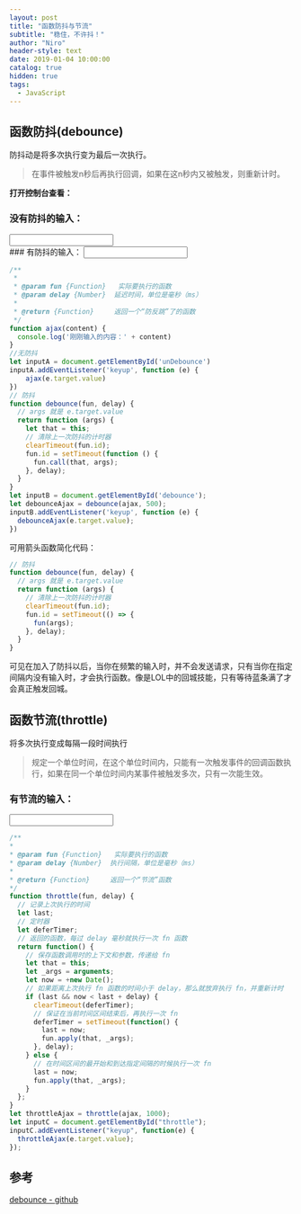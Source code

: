 ```yaml
---
layout: post
title: "函数防抖与节流"
subtitle: "稳住，不许抖！"
author: "Niro"
header-style: text
date: 2019-01-04 10:00:00
catalog: true
hidden: true
tags:
  - JavaScript
---
```


## 函数防抖(debounce)
防抖动是将多次执行变为最后一次执行。
> 在事件被触发n秒后再执行回调，如果在这n秒内又被触发，则重新计时。

**打开控制台查看：**
### 没有防抖的输入：
<input id="unDebounce" type="text" />
<br>
### 有防抖的输入：
<input id="debounce" type="text" />

<script>
function ajax(content) {
  console.log('刚刚输入的内容：' + content)
}
//无防抖
let inputa = document.getElementById('unDebounce')
inputa.addEventListener('keyup', function (e) {
    ajax(e.target.value)
})
// 防抖
function debounce(fun, delay) {
  // args 就是 e.target.value
    return function (args) {
        let that = this;
        // 清除上一次防抖的计时器
        clearTimeout(fun.id);
        // fun.id = setTimeout(function () {
        fun.id = setTimeout(() => {
          // fun.call(that, args);
          fun(args);
        }, delay);
    }
}
let inputb = document.getElementById('debounce');
let debounceAjax = debounce(ajax, 500);
inputb.addEventListener('keyup', function (e) {
  debounceAjax(e.target.value);
})
</script>

```js
/**
 *
 * @param fun {Function}   实际要执行的函数
 * @param delay {Number}  延迟时间，单位是毫秒（ms）
 *
 * @return {Function}     返回一个“防反跳”了的函数
 */
function ajax(content) {
  console.log('刚刚输入的内容：' + content)
}
//无防抖
let inputA = document.getElementById('unDebounce')
inputA.addEventListener('keyup', function (e) {
    ajax(e.target.value)
})
// 防抖
function debounce(fun, delay) {
  // args 就是 e.target.value
  return function (args) {
    let that = this;
    // 清除上一次防抖的计时器
    clearTimeout(fun.id);
    fun.id = setTimeout(function () {
      fun.call(that, args);
    }, delay);
  }
}
let inputB = document.getElementById('debounce');
let debounceAjax = debounce(ajax, 500);
inputB.addEventListener('keyup', function (e) {
  debounceAjax(e.target.value);
})
```
可用箭头函数简化代码：
```js
// 防抖
function debounce(fun, delay) {
  // args 就是 e.target.value
  return function (args) {
    // 清除上一次防抖的计时器
    clearTimeout(fun.id);
    fun.id = setTimeout(() => {
      fun(args);
    }, delay);
  }
}
```

可见在加入了防抖以后，当你在频繁的输入时，并不会发送请求，只有当你在指定间隔内没有输入时，才会执行函数。像是LOL中的回城技能，只有等待蓝条满了才会真正触发回城。

## 函数节流(throttle)
将多次执行变成每隔一段时间执行
> 规定一个单位时间，在这个单位时间内，只能有一次触发事件的回调函数执行，如果在同一个单位时间内某事件被触发多次，只有一次能生效。

### 有节流的输入：
<input id="throttle" type="text" />

<script>
function ajax(content) {
  console.log('刚刚输入的内容：' + content)
}
function throttle(fun, delay) {
  let last;
  let deferTimer;
  return function() {
    let that = this;
    let _args = arguments;
    let now = +new Date();
    if (last && now < last + delay) {
      clearTimeout(deferTimer);
      deferTimer = setTimeout(function() {
        last = now;
        fun.apply(that, _args);
      }, delay);
    } else {
      last = now;
      fun.apply(that, _args);
    }
  };
}
let throttleAjax = throttle(ajax, 3000);
let inputC = document.getElementById("throttle");
inputC.addEventListener("keyup", function(e) {
  throttleAjax(e.target.value);
});
</script>

```js
/**
*
* @param fun {Function}   实际要执行的函数
* @param delay {Number}  执行间隔，单位是毫秒（ms）
*
* @return {Function}     返回一个“节流”函数
*/
function throttle(fun, delay) {
  // 记录上次执行的时间
  let last;
  // 定时器
  let deferTimer;
  // 返回的函数，每过 delay 毫秒就执行一次 fn 函数
  return function() {
    // 保存函数调用时的上下文和参数，传递给 fn
    let that = this;
    let _args = arguments;
    let now = +new Date();
    // 如果距离上次执行 fn 函数的时间小于 delay，那么就放弃执行 fn，并重新计时
    if (last && now < last + delay) {
      clearTimeout(deferTimer);
      // 保证在当前时间区间结束后，再执行一次 fn
      deferTimer = setTimeout(function() {
        last = now;
        fun.apply(that, _args);
      }, delay);
    } else {
      // 在时间区间的最开始和到达指定间隔的时候执行一次 fn
      last = now;
      fun.apply(that, _args);
    }
  };
}
let throttleAjax = throttle(ajax, 1000);
let inputC = document.getElementById("throttle");
inputC.addEventListener("keyup", function(e) {
  throttleAjax(e.target.value);
});
```

## 参考
[debounce - github](https://github.com/isLishude/blog/issues/97)